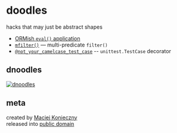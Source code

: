 doodles
=======

hacks that may just be abstract shapes

- [ORMish `eval()` application](doodles/ormish_eval.py)
- [`mfilter()`](doodles/mfilter.py) — multi-predicate `filter()`
- [`@not_your_camelcase_test_case`](doodles/nyctc.py) -- `unittest.TestCase` decorator


dnoodles
-------

[![dnoodles](http://dl.dropbox.com/u/2618196/dnoodles.svg)](https://gist.github.com/narfdotpl/639250)


meta
----

created by [Maciej Konieczny](http://narf.pl/)<br>
released into [public domain](http://unlicense.org/)
